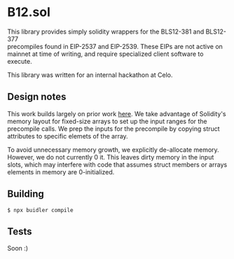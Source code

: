 # B12.sol

This library provides simply solidity wrappers for the BLS12-381 and BLS12-377  
precompiles found in EIP-2537 and EIP-2539. These EIPs are not active on 
mainnet at time of writing, and require specialized client software to execute.

This library was written for an internal hackathon at Celo.

## Design notes

This work builds largely on prior work 
[here](https://github.com/ralexstokes/deposit-verifier/blob/master/deposit_verifier.sol).
We take advantage of Solidity's memory layout for fixed-size arrays to
set up the input ranges for the precompile calls. We prep the inputs for the 
precompile by copying struct attributes to specific elemets of the array.

To avoid unnecessary memory growth, we explicitly de-allocate memory. However, 
we do not currently 0 it. This leaves dirty memory in the input slots, which may
interfere with code that assumes struct members or arrays elements in memory 
are 0-initialized.

## Building

```$ npx buidler compile```

## Tests

Soon :)
